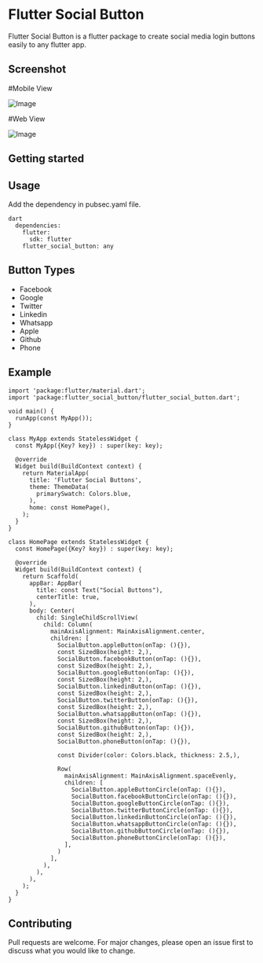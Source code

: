 # Flutter Social Button

Flutter Social Button is a flutter package to create social media login buttons easily to any flutter app.

## Screenshot

#Mobile View

![Image](https://github.com/alok2811/flutter_social_button/blob/master/screenshots/phone_screen.png)

#Web View

![Image](https://github.com/alok2811/flutter_social_button/blob/master/screenshots/desktop_screen.png)

## Getting started

## Usage

Add the dependency in pubsec.yaml file.

```
dart
  dependencies:
    flutter:
      sdk: flutter
    flutter_social_button: any
```

## Button Types

- Facebook
- Google
- Twitter
- Linkedin
- Whatsapp
- Apple
- Github
- Phone


## Example

```
import 'package:flutter/material.dart';
import 'package:flutter_social_button/flutter_social_button.dart';

void main() {
  runApp(const MyApp());
}

class MyApp extends StatelessWidget {
  const MyApp({Key? key}) : super(key: key);

  @override
  Widget build(BuildContext context) {
    return MaterialApp(
      title: 'Flutter Social Buttons',
      theme: ThemeData(
        primarySwatch: Colors.blue,
      ),
      home: const HomePage(),
    );
  }
}

class HomePage extends StatelessWidget {
  const HomePage({Key? key}) : super(key: key);

  @override
  Widget build(BuildContext context) {
    return Scaffold(
      appBar: AppBar(
        title: const Text("Social Buttons"),
        centerTitle: true,
      ),
      body: Center(
        child: SingleChildScrollView(
          child: Column(
            mainAxisAlignment: MainAxisAlignment.center,
            children: [
              SocialButton.appleButton(onTap: (){}),
              const SizedBox(height: 2,),
              SocialButton.facebookButton(onTap: (){}),
              const SizedBox(height: 2,),
              SocialButton.googleButton(onTap: (){}),
              const SizedBox(height: 2,),
              SocialButton.linkedinButton(onTap: (){}),
              const SizedBox(height: 2,),
              SocialButton.twitterButton(onTap: (){}),
              const SizedBox(height: 2,),
              SocialButton.whatsappButton(onTap: (){}),
              const SizedBox(height: 2,),
              SocialButton.githubButton(onTap: (){}),
              const SizedBox(height: 2,),
              SocialButton.phoneButton(onTap: (){}),

              const Divider(color: Colors.black, thickness: 2.5,),

              Row(
                mainAxisAlignment: MainAxisAlignment.spaceEvenly,
                children: [
                  SocialButton.appleButtonCircle(onTap: (){}),
                  SocialButton.facebookButtonCircle(onTap: (){}),
                  SocialButton.googleButtonCircle(onTap: (){}),
                  SocialButton.twitterButtonCircle(onTap: (){}),
                  SocialButton.linkedinButtonCircle(onTap: (){}),
                  SocialButton.whatsappButtonCircle(onTap: (){}),
                  SocialButton.githubButtonCircle(onTap: (){}),
                  SocialButton.phoneButtonCircle(onTap: (){}),
                ],
              )
            ],
          ),
        ),
      ),
    );
  }
}

```


## Contributing
Pull requests are welcome. For major changes, please open an issue first to discuss what you would like to change.
